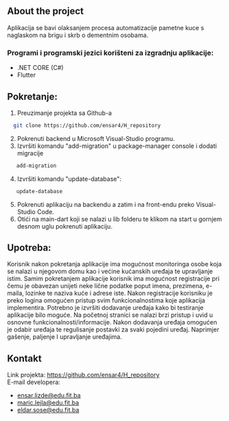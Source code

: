 
 
## About the project
Aplikacija se bavi olaksanjem procesa automatizacije pametne kuce s naglaskom na brigu i skrb o dementnim osobama. 

<!-- Programi -->
### Programi i programski jezici korišteni za izgradnju aplikacije:
- .NET CORE (C#)
- Flutter

<!-- Pokretanje -->
## Pokretanje:
1. Preuzimanje projekta sa Github-a
 ```sh
   git clone https://github.com/ensar4/H_repository
   ```
2. Pokrenuti backend u Microsoft Visual-Studio programu. 
3. Izvršiti komandu "add-migration" u package-manager console i dodati migracije 
```sh
   add-migration
   ```
4. Izvršiti komandu "update-database":
```sh
   update-database
   ```
5. Pokrenuti aplikaciju na backendu a zatim i na front-endu preko Visual-Studio Code.
6. Otići na main-dart koji se nalazi u lib folderu te klikom na start u gornjem desnom uglu pokrenuti aplikaciju.

<!-- upotreba -->
## Upotreba:
Korisnik nakon pokretanja aplikacije ima mogućnost monitoringa osobe koja se nalazi u njegovom domu kao i većine kućanskih uređaja te upravljanje istim.
Samim pokretanjem aplikacije korisnik ima mogućnost registracije pri čemu je obavezan unijeti neke lične podatke poput imena, prezimena, e-maila, lozinke te naziva kuće i adrese iste. Nakon registracije korisniku je preko logina omogućen pristup svim funkcionalnostima koje aplikacija implementira.
Potrebno je izvršiti dodavanje uređaja kako bi testiranje aplikacije bilo moguće. 
Na početnoj stranici se nalazi brzi pristup i uvid u osnovne funkcionalnosti/informacije. 
Nakon dodavanja uređaja omogućen je odabir uređaja te regulisanje postavki za svaki pojedini uređaj. Naprimjer gašenje, paljenje I upravljanje uređajima.  

<!-- kontakt -->
## Kontakt
Link projekta: https://github.com/ensar4/H_repository
<br />
E-mail developera:
- ensar.lizde@edu.fit.ba
- maric.lejla@edu.fit.ba
- eldar.sose@edu.fit.ba
